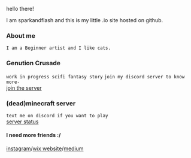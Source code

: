

hello there!

I am sparkandflash and this is my little .io site hosted on github.

### About me
``I am a Beginner artist and I like cats.``

### Genution Crusade

```work in progress scifi fantasy story```
```join my discord server to know more-```<br>
[join the server](https://discord.gg/pJXNr9e)<br>

### (dead)minecraft server 
```text me on discord if you want to play```<br>
[server status](https://sparkandflash.aternos.me/)

#### I need more friends :/
[instagram](https://www.instagram.com/spark.and.flash/)/[wix website](https://phegde04.wixsite.com/sparkandflash/)/[medium](https://medium.com/@pratheeksha)
